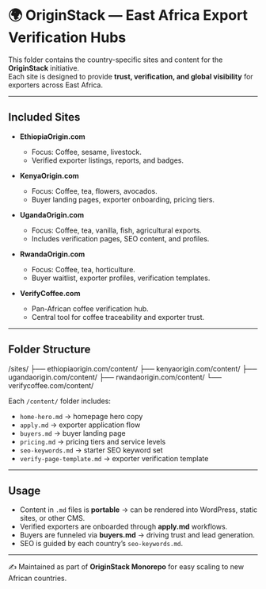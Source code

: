 # 🌍 OriginStack — East Africa Export Verification Hubs

This folder contains the country-specific sites and content for the **OriginStack** initiative.  
Each site is designed to provide **trust, verification, and global visibility** for exporters across East Africa.

---

## Included Sites

- **EthiopiaOrigin.com**
  - Focus: Coffee, sesame, livestock.
  - Verified exporter listings, reports, and badges.
  
- **KenyaOrigin.com**
  - Focus: Coffee, tea, flowers, avocados.
  - Buyer landing pages, exporter onboarding, pricing tiers.
  
- **UgandaOrigin.com**
  - Focus: Coffee, tea, vanilla, fish, agricultural exports.
  - Includes verification pages, SEO content, and profiles.
  
- **RwandaOrigin.com**
  - Focus: Coffee, tea, horticulture.
  - Buyer waitlist, exporter profiles, verification templates.
  
- **VerifyCoffee.com**
  - Pan-African coffee verification hub.
  - Central tool for coffee traceability and exporter trust.

---

## Folder Structure
/sites/
├── ethiopiaorigin.com/content/
├── kenyaorigin.com/content/
├── ugandaorigin.com/content/
├── rwandaorigin.com/content/
└── verifycoffee.com/content/


Each `/content/` folder includes:
- `home-hero.md` → homepage hero copy  
- `apply.md` → exporter application flow  
- `buyers.md` → buyer landing page  
- `pricing.md` → pricing tiers and service levels  
- `seo-keywords.md` → starter SEO keyword set  
- `verify-page-template.md` → exporter verification template

---

## Usage

- Content in `.md` files is **portable** → can be rendered into WordPress, static sites, or other CMS.  
- Verified exporters are onboarded through **apply.md** workflows.  
- Buyers are funneled via **buyers.md** → driving trust and lead generation.  
- SEO is guided by each country’s `seo-keywords.md`.

---

✍️ Maintained as part of **OriginStack Monorepo** for easy scaling to new African countries.

